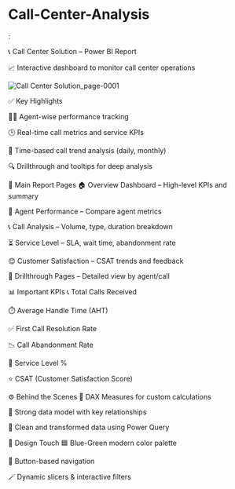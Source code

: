 # Call-Center-Analysis
:

📞 Call Center Solution – Power BI Report



📈 Interactive dashboard to monitor call center operations

![Call Center Solution_page-0001](https://github.com/user-attachments/assets/9df03791-0e12-4964-941f-9ea1a789a53a)

✅ Key Highlights

👨‍💼 Agent-wise performance tracking

🕒 Real-time call metrics and service KPIs

📅 Time-based call trend analysis (daily, monthly)

🔍 Drillthrough and tooltips for deep analysis

🧩 Main Report Pages
🏠 Overview Dashboard – High-level KPIs and summary

👥 Agent Performance – Compare agent metrics

📞 Call Analysis – Volume, type, duration breakdown

⏳ Service Level – SLA, wait time, abandonment rate

😊 Customer Satisfaction – CSAT trends and feedback

🔎 Drillthrough Pages – Detailed view by agent/call

📊 Important KPIs
📞 Total Calls Received

⏱️ Average Handle Time (AHT)

✅ First Call Resolution Rate

📉 Call Abandonment Rate

🎯 Service Level %

⭐ CSAT (Customer Satisfaction Score)

⚙️ Behind the Scenes
🔄 DAX Measures for custom calculations

🔗 Strong data model with key relationships

🧹 Clean and transformed data using Power Query

🎨 Design Touch
🟦 Blue-Green modern color palette

🧭 Button-based navigation

🪄 Dynamic slicers & interactive filters



